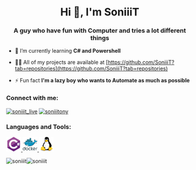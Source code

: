 <h1 align="center">Hi 👋, I'm SoniiiT</h1>
<h3 align="center">A guy who have fun with Computer and tries a lot different things</h3>

- 🌱 I’m currently learning **C# and Powershell**

- 👨‍💻 All of my projects are available at [https://github.com/SoniiiT?tab=repositories](https://github.com/SoniiiT?tab=repositories)

- ⚡ Fun fact **I'm a lazy boy who wants to Automate as much as possible**

<h3 align="left">Connect with me:</h3>
<p align="left">
<a href="https://twitter.com/soniiit_live" target="blank"><img align="center" src="https://raw.githubusercontent.com/rahuldkjain/github-profile-readme-generator/master/src/images/icons/Social/twitter.svg" alt="soniiit_live" height="30" width="40" /></a>
<a href="https://www.youtube.com/c/soniiitony" target="blank"><img align="center" src="https://raw.githubusercontent.com/rahuldkjain/github-profile-readme-generator/master/src/images/icons/Social/youtube.svg" alt="soniiitony" height="30" width="40" /></a>
</p>

<h3 align="left">Languages and Tools:</h3>
<p align="left"> <a href="https://www.w3schools.com/cs/" target="_blank" rel="noreferrer"> <img src="https://raw.githubusercontent.com/devicons/devicon/master/icons/csharp/csharp-original.svg" alt="csharp" width="40" height="40"/> </a> <a href="https://www.docker.com/" target="_blank" rel="noreferrer"> <img src="https://raw.githubusercontent.com/devicons/devicon/master/icons/docker/docker-original-wordmark.svg" alt="docker" width="40" height="40"/> </a> <a href="https://www.linux.org/" target="_blank" rel="noreferrer"> <img src="https://raw.githubusercontent.com/devicons/devicon/master/icons/linux/linux-original.svg" alt="linux" width="40" height="40"/> </a> </p>

<p><img align="left" src="https://github-readme-stats.vercel.app/api/top-langs?username=soniiit&show_icons=true&theme=radical&locale=en&layout=compact" alt="soniiit" height="150px/></p>

<p>&nbsp;<img align="center" src="https://github-readme-stats.vercel.app/api?username=soniiit&show_icons=true&theme=radical&locale=en" alt="soniiit" height="150px/></p>

<p><img align="center" src="https://github-readme-streak-stats.herokuapp.com/?user=soniiit&theme=dark" alt="soniiit" height="150px/></p>

<p align="left"> <img src="https://komarev.com/ghpvc/?username=soniiit&label=Profile%20views&color=0e75b6&style=flat" alt="soniiit" /> </p>
